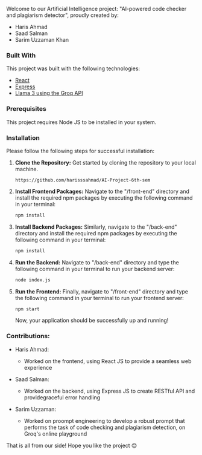 Welcome to our Artificial Intelligence project: "AI-powered code checker and plagiarism detector", proudly created by:
- Haris Ahmad
- Saad Salman
- Sarim Uzzaman Khan

### Built With

This project was built with the following technologies:

- [React](https://react.dev/)
- [Express](https://expressjs.com/)
- [Llama 3 using the Groq API](https://wow.groq.com/)

### Prerequisites

This project requires Node JS to be installed in your system.

### Installation

Please follow the following steps for successful installation:

1. **Clone the Repository:** Get started by cloning the repository to your local machine.

   ```
   https://github.com/harisssahmad/AI-Project-6th-sem
   ```

2. **Install Frontend Packages:** Navigate to the &quot;/front-end&quot; directory and install the required npm packages by executing the following command in your terminal:

   ```sh
   npm install
   ```

3. **Install Backend Packages:** Similarly, navigate to the &quot;/back-end&quot; directory and install the required npm packages by executing the following command in your terminal:

   ```sh
   npm install
   ```

4. **Run the Backend:** Navigate to &quot;/back-end&quot; directory and type the following command in your terminal to run your backend server:

   ```sh
   node index.js
   ```

5. **Run the Frontend:** Finally, navigate to &quot;/front-end&quot; directory and type the following command in your terminal to run your frontend server:

   ```sh
   npm start
   ```

   Now, your application should be successfully up and running!

### Contributions:

- Haris Ahmad:
  - Worked on the frontend, using React JS to provide a seamless web experience

- Saad Salman:
  - Worked on the backend, using Express JS to create RESTful API and  providegraceful error handling

- Sarim Uzzaman:
  - Worked on proompt engineering to develop a robust prompt that performs the task of code checking and plagiarism detection, on Groq's online playground

That is all from our side! Hope you like the project 😊

